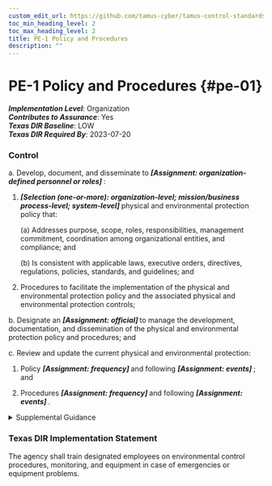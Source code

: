 ```yaml
---
custom_edit_url: https://github.com/tamus-cyber/tamus-control-standards/tree/main/content/tamus.edu/TAMUS_profile.xml
toc_min_heading_level: 2
toc_max_heading_level: 2
title: PE-1 Policy and Procedures
description: ""
---
```


# PE-1 Policy and Procedures {#pe-01}

_**Implementation Level**_: Organization\
_**Contributes to Assurance**_: Yes\
_**Texas DIR Baseline**_: LOW\
_**Texas DIR Required By**_: 2023-07-20

### Control



a. Develop, document, and disseminate to <strong title="pe-1_prm_1"> <em>[Assignment: organization-defined personnel or roles]</em> </strong>:

1. <strong title="pe-01_odp.03"> <em>[Selection (one-or-more): organization-level; mission/business process-level; system-level]</em> </strong> physical and environmental protection policy that:

    (a) Addresses purpose, scope, roles, responsibilities, management commitment, coordination among organizational entities, and compliance; and

    (b) Is consistent with applicable laws, executive orders, directives, regulations, policies, standards, and guidelines; and

2. Procedures to facilitate the implementation of the physical and environmental protection policy and the associated physical and environmental protection controls;

b. Designate an <strong title="pe-01_odp.04"> <em>[Assignment: official]</em> </strong> to manage the development, documentation, and dissemination of the physical and environmental protection policy and procedures; and

c. Review and update the current physical and environmental protection:

1. Policy <strong title="pe-01_odp.05"> <em>[Assignment: frequency]</em> </strong> and following <strong title="pe-01_odp.06"> <em>[Assignment: events]</em> </strong> ; and

2. Procedures <strong title="pe-01_odp.07"> <em>[Assignment: frequency]</em> </strong> and following <strong title="pe-01_odp.08"> <em>[Assignment: events]</em> </strong>.


<details><summary>Supplemental Guidance</summary>Physical and environmental protection policy and procedures address the controls in the PE family that are implemented within systems and organizations. The risk management strategy is an important factor in establishing such policies and procedures. Policies and procedures contribute to security and privacy assurance. Therefore, it is important that security and privacy programs collaborate on the development of physical and environmental protection policy and procedures. Security and privacy program policies and procedures at the organization level are preferable, in general, and may obviate the need for mission- or system-specific policies and procedures. The policy can be included as part of the general security and privacy policy or be represented by multiple policies that reflect the complex nature of organizations. Procedures can be established for security and privacy programs, for mission or business processes, and for systems, if needed. Procedures describe how the policies or controls are implemented and can be directed at the individual or role that is the object of the procedure. Procedures can be documented in system security and privacy plans or in one or more separate documents. Events that may precipitate an update to physical and environmental protection policy and procedures include assessment or audit findings, security incidents or breaches, or changes in applicable laws, executive orders, directives, regulations, policies, standards, and guidelines. Simply restating controls does not constitute an organizational policy or procedure.</details>

### Texas DIR Implementation Statement

The agency shall train designated employees on environmental control procedures, monitoring, and equipment in case of emergencies or equipment problems.


